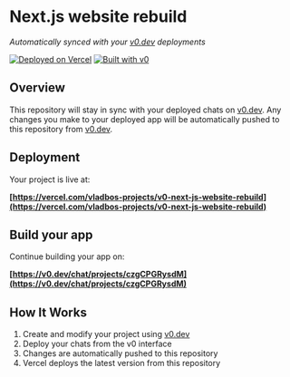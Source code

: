 # Next.js website rebuild

*Automatically synced with your [v0.dev](https://v0.dev) deployments*

[![Deployed on Vercel](https://img.shields.io/badge/Deployed%20on-Vercel-black?style=for-the-badge&logo=vercel)](https://vercel.com/vladbos-projects/v0-next-js-website-rebuild)
[![Built with v0](https://img.shields.io/badge/Built%20with-v0.dev-black?style=for-the-badge)](https://v0.dev/chat/projects/czgCPGRysdM)

## Overview

This repository will stay in sync with your deployed chats on [v0.dev](https://v0.dev).
Any changes you make to your deployed app will be automatically pushed to this repository from [v0.dev](https://v0.dev).

## Deployment

Your project is live at:

**[https://vercel.com/vladbos-projects/v0-next-js-website-rebuild](https://vercel.com/vladbos-projects/v0-next-js-website-rebuild)**

## Build your app

Continue building your app on:

**[https://v0.dev/chat/projects/czgCPGRysdM](https://v0.dev/chat/projects/czgCPGRysdM)**

## How It Works

1. Create and modify your project using [v0.dev](https://v0.dev)
2. Deploy your chats from the v0 interface
3. Changes are automatically pushed to this repository
4. Vercel deploys the latest version from this repository
